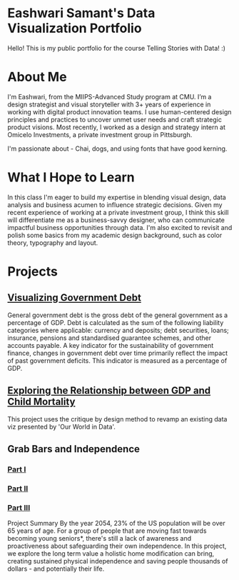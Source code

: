 # Eashwari Samant's Data Visualization Portfolio
Hello! This is my public portfolio for the course Telling Stories with Data! :)

# About Me
I'm Eashwari, from the MIIPS-Advanced Study program at CMU. 
I’m a design strategist and visual storyteller with 3+ years of experience in working with digital product innovation teams. I use human-centered design principles and practices to uncover unmet user needs and craft strategic product visions. Most recently, I worked as a design and strategy intern at Omicelo Investments, a private investment group in Pittsburgh. 

I'm passionate about - Chai, dogs, and using fonts that have good kerning.

# What I Hope to Learn
In this class I'm eager to build my expertise in blending visual design, data analysis and business acumen to influence strategic decisions. Given my recent experience of working at a private investment group, I think this skill will differentiate me as a business-savvy designer, who can communicate impactful business opportunities through data. I'm also excited to revisit and polish some basics from my academic design background, such as color theory, typography and layout.

# Projects
## [Visualizing Government Debt](/govtdebt.md)
General government debt is the gross debt of the general government as a percentage of GDP.
Debt is calculated as the sum of the following liability categories where applicable: currency and deposits; debt securities, loans; insurance, pensions and standardised guarantee schemes, and other accounts payable. A key indicator for the sustainability of government finance, changes in government debt over time primarily reflect the impact of past government deficits. This indicator is measured as a percentage of GDP.

## [Exploring the Relationship between GDP and Child Mortality](/childmortality.md)
This project uses the critique by design method to revamp an existing data viz presented by 'Our World in Data'. 

## Grab Bars and Independence

### [Part I](/havensidehomemod.md)    
### [Part II](/finalprojectpart2.md)
### [Part III](/finalprojectpart3.md)

Project Summary 
By the year 2054, 23% of the US population will be over 65 years of age. For a group of people that are moving fast towards becoming young seniors*, there's still a lack of awareness and proactiveness about safeguarding their own independence. In this project, we explore the long term value a holistic home modification can bring, creating sustained physical independence and saving people thousands of dollars - and potentially their life.


 
